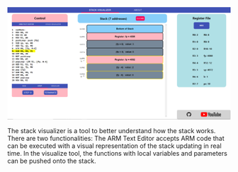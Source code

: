![alt text](/stack-visualizer/src/Images/Preview.png)

The stack visualizer is a tool to better understand how the stack works.  There are two functionalities: The ARM Text Editor accepts ARM code that can be executed with a visual representation of the stack updating in real time.  In the visualize tool, the functions with local variables and parameters can be pushed onto the stack.
